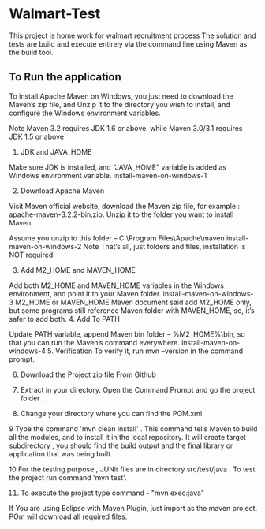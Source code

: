 # Walmart-Test
This project is home work for walmart recruitment process
The solution and tests are build and execute entirely via the command line using Maven as the build tool.

To Run the application
-----------------------------
To install Apache Maven on Windows, you just need to download the Maven’s zip file, and Unzip it to the directory you wish to install, and configure the Windows environment variables.

Note
Maven 3.2 requires JDK 1.6 or above, while Maven 3.0/3.1 requires JDK 1.5 or above

1. JDK and JAVA_HOME

Make sure JDK is installed, and “JAVA_HOME” variable is added as Windows environment variable.
install-maven-on-windows-1

2. Download Apache Maven

Visit Maven official website, download the Maven zip file, for example : apache-maven-3.2.2-bin.zip. Unzip it to the folder you want to install Maven.

Assume you unzip to this folder – C:\Program Files\Apache\maven
install-maven-on-windows-2
Note
That’s all, just folders and files, installation is NOT required.

3. Add M2_HOME and MAVEN_HOME

Add both M2_HOME and MAVEN_HOME variables in the Windows environment, and point it to your Maven folder.
install-maven-on-windows-3
M2_HOME or MAVEN_HOME
Maven document said add M2_HOME only, but some programs still reference Maven folder with MAVEN_HOME, so, it’s safer to add both.
4. Add To PATH

Update PATH variable, append Maven bin folder – %M2_HOME%\bin, so that you can run the Maven’s command everywhere.
install-maven-on-windows-4
5. Verification
To verify it, run mvn –version in the command prompt.

6. Download the Project zip file From Github

7. Extract in your directory. Open the Command Prompt and go the project folder .

8. Change your directory where you can find the POM.xml

9 Type the command  'mvn clean install' . This command tells Maven to build all the modules, and to install it in the local repository.  It will create target subdirectory , you should find the build output and the final library or application that was being built.

10 For the testing purpose , JUNit files are in directory src/test/java . To test the project run command
 'mvn test'.
 
 11. To execute the project type command - "mvn exec:java"
 
 
 If You are using  Eclipse with Maven Plugin, just import as the maven project. POm will download all required files.
 